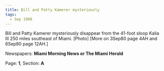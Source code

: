 ```yaml
---  
title: Bill and Patty Kamerer mysteriously  
tags:  
  - Sep 1980  
---  
```

  
Bill and Patty Kamerer mysteriously disappear from the 41-foot sloop Kalia III 250 miles southeast of Miami. [Photo] [More on 3Sep80 page 4AH and 6Sep80 page 12AH.]  
  
Newspapers: **Miami Morning News or The Miami Herald**  
  
Page: **1**, Section: **A** 
